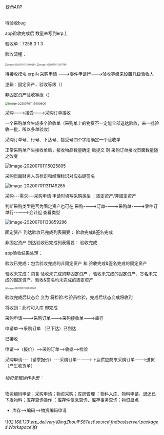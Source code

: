 ###### 钦州APP

待验收bug

app验收完成后 数量未写到erp上

验收单：7258 3 1 3

验收流程：

<img src="D:\E\Typora\bj\Work_note\July\7_1.assets\image-20200701113540685.png" alt="image-20200701113540685" style="zoom:50%;" />

<img src="D:\E\Typora\bj\Work_note\July\7_1.assets\image-20200701113817789.png" alt="image-20200701113817789" style="zoom:50%;" />

待接收模块  erp内  采购申请 --->零件申请行--->验收等级来设置几级验收人    

逻辑：固定资产，验收等级（）

非固定资产验收等级（）

<img src="D:\E\Typora\bj\Work_note\July\7_1.assets\image-20200701113900600.png" alt="image-20200701113900600" style="zoom:67%;" />

采购--->接受--->采购订单接收

一个采购单会生成多个验收单（采购单上的物资不一定能全部送达验收，来一批验收一批，所以多单验收）

采购订单号、行号、下达号、接受号四个字段确定一个验收单

正常采购单产生接收单后，接收物品数量确定 后提交  则  采购订单接收页面数量随之改变

![image-20200701115025805](D:\E\Typora\bj\Work_note\July\7_1.assets\image-20200701115025805.png)

采购页面财务人员标识和经理标识对应右键签名

![image-20200701131149265](D:\E\Typora\bj\Work_note\July\7_1.assets\image-20200701131149265.png)

采购---需求---采购申请 申请时填写采购类型 ：固定资产/非固定资产

判断采购类型是否为固定资产也可在   采购---->订单---->采购单---->零件订单行----->会计组   查看类型

![image-20200701133859296](D:\E\Typora\bj\Work_note\July\7_1.assets\image-20200701133859296.png)

固定资产  到达验收已完成列表需要：   验收完成&签名完成

非固定资产 到达验收已完成列表需要： 验收完成

app验收结果处理：

验收已完成：包含验收完成的非固定资产     和   验收完成&签名完成的固定资产

验收未完成：包含 验收未完成的非固定资产  、验收未完成的固定资产、签名未完成的固定资产、验收&签名均未完成的固定资产

<img src="D:\E\Typora\bj\Work_note\July\7_1.assets\image-20200701132633063.png" alt="image-20200701132633063" style="zoom:50%;" />

验收完成后状态会 变为 将检验:检验员检验，完成后状态变成将收到

将收到：此时可入库 即完成

采购申请--->采购订单--->采购接收单--->库存

申请单-->采购订单 （已下达）已到达

已接收

申请-->（报价）-->采购订单-->收据-->检验

​			采购申请---（请求报价）---采购订单----->下达供应商来采购订单--->送货（产生收货单）

###### 物资管理操作手册：

物资编码申请；采购申请；物资采购；库房管理 ：物料入库、物料申请、退还已下发物料；库存查询操作  ：库存件信息查询、库存事务查询；物资盘点

- 库存-->编码-->物资编码申请

  

###### \\192.168.1.13\erp_delivery\QingZhouIFS8Test\source\fndbas\server\packages\Workspace\ifs